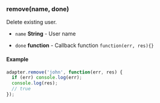
### remove(name, done)

Delete existing user.


- `name` **String** - User name

- `done` **function** - Callback function <code>function(err, res){}</code>





#### Example


```javascript
adapter.remove('john', function(err, res) {
  if (err) console.log(err);
  console.log(res);
  // true
});
```


